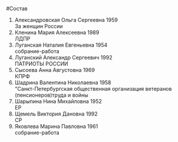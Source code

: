 #Состав
1. Александровская Ольга Сергеевна 1959   
    За женщин России
2. Кленина Мария Алексеевна 1989   
    ЛДПР
3. Луганская Наталия Евгеньевна 1954   
    собрание-работа
4. Луганский Александр Сергеевич 1992   
    ПАТРИОТЫ РОССИИ
5. Сысоева Анна Августовна 1969   
    КПРФ
6. Шадрина Валентина Николаевна 1958   
    "Санкт-Петербургская общественная организация ветеранов (пенсионеров)труда и войны
7. Шарыпина Нина Михайловна 1952   
    ЕР
8. Щемель Виктория Дановна 1992   
    СР
9. Яковлева Марина Павловна 1961   
    собрание-работа
